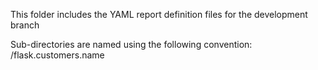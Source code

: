 This folder includes the YAML report definition files for the development branch

Sub-directories are named using the following convention: /flask.customers.name
